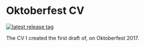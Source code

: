 # Oktoberfest CV

[![latest release tag](https://img.shields.io/github/v/tag/aerabi/hacktoberfest-cv?label=download%20pdf)](https://github.com/aerabi/hacktoberfest-cv/releases/latest/download/main.pdf)

The CV I created the first draft of, on Oktoberfest 2017.
